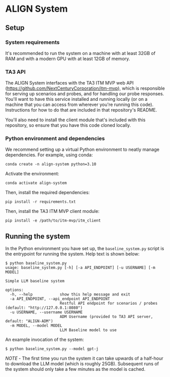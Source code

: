 # ALIGN System

## Setup

### System requirements
It's recommended to run the system on a machine with at least 32GB of
RAM and with a modern GPU with at least 12GB of memory.

### TA3 API
The ALIGN System interfaces with the TA3 ITM MVP web API
(https://github.com/NextCenturyCorporation/itm-mvp), which is
responsible for serving up scenarios and probes, and for handling our
probe responses.  You'll want to have this service installed and
running locally (or on a machine that you can access from wherever
you're running this code).  Instructions for how to do that are
included in that repository's README.

You'll also need to install the client module that's included with
this repository, so ensure that you have this code cloned locally.

### Python environment and dependencies

We recommend setting up a virtual Python environment to neatly manage
dependencies.  For example, using conda:

```
conda create -n align-system python=3.10
```

Activate the environment:
```
conda activate align-system
```

Then, install the required dependencies:
```
pip install -r requirements.txt
```

Then, install the TA3 ITM MVP client module:
```
pip install -e /path/to/itm-mvp/itm_client
```

## Running the system

In the Python environment you have set up, the `baseline_system.py`
script is the entrypoint for running the system.  Help text is shown
below:

```
$ python baseline_system.py
usage: baseline_system.py [-h] [-a API_ENDPOINT] [-u USERNAME] [-m MODEL]

Simple LLM baseline system

options:
  -h, --help            show this help message and exit
  -a API_ENDPOINT, --api_endpoint API_ENDPOINT
                        Restful API endpoint for scenarios / probes (default: "http://127.0.0.1:8080")
  -u USERNAME, --username USERNAME
                        ADM Username (provided to TA3 API server, default: "ALIGN-ADM")
  -m MODEL, --model MODEL
                        LLM Baseline model to use
```

An example invocation of the system:
```
$ python baseline_system.py --model gpt-j
```

*NOTE* - The first time you run the system it can take upwards of a
half-hour to download the LLM model (which is roughly 25GB).
Subsequent runs of the system should only take a few minutes as the
model is cached.
